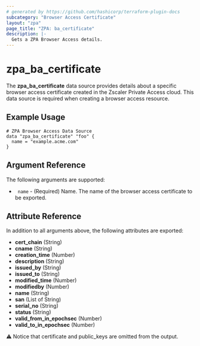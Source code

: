 ```yaml
---
# generated by https://github.com/hashicorp/terraform-plugin-docs
subcategory: "Browser Access Certificate"
layout: "zpa"
page_title: "ZPA: ba_certificate"
description: |-
  Gets a ZPA Browser Access details.
---
```


# zpa_ba_certificate

The **zpa_ba_certificate** data source provides details about a specific browser access certificate created in the Zscaler Private Access cloud.
This data source is required when creating a browser access resource. 

## Example Usage

```hcl
# ZPA Browser Access Data Source
data "zpa_ba_certificate" "foo" {
  name = "example.acme.com"
}
```

## Argument Reference

The following arguments are supported:

* ` name` - (Required) Name. The name of the browser access certificate to be exported.

## Attribute Reference

In addition to all arguments above, the following attributes are exported:

- **cert_chain** (String)
- **cname** (String)
- **creation_time** (Number)
- **description** (String)
- **issued_by** (String)
- **issued_to** (String)
- **modified_time** (Number)
- **modifiedby** (Number)
- **name** (String)
- **san** (List of String)
- **serial_no** (String)
- **status** (String)
- **valid_from_in_epochsec** (Number)
- **valid_to_in_epochsec** (Number)


:warning: Notice that certificate and public_keys are omitted from the output.